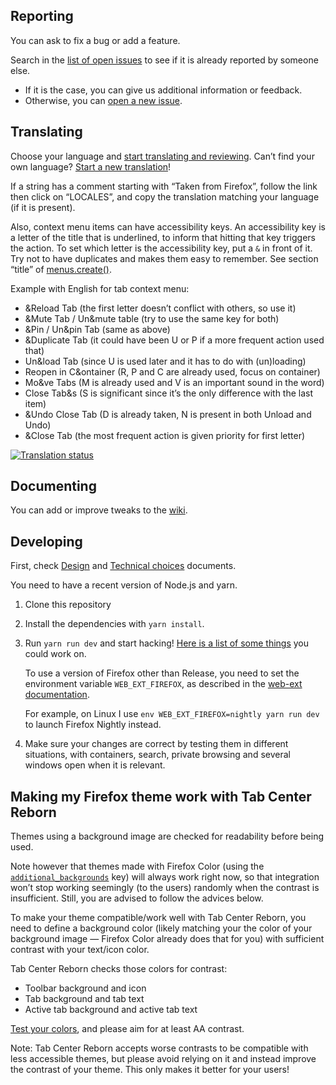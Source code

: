 ## Reporting

You can ask to fix a bug or add a feature.

Search in the [list of open issues](https://framagit.org/ariasuni/tabcenter-reborn/issues?scope=all&utf8=%E2%9C%93&state=opened) to see if it is already reported by someone else.

- If it is the case, you can give us additional information or feedback.
- Otherwise, you can [open a new issue](https://framagit.org/ariasuni/tabcenter-reborn/issues/new?issue%5Bassignee_id%5D=&issue%5Bmilestone_id%5D=).

## Translating

Choose your language and [start translating and reviewing](https://translate.funkwhale.audio/engage/tabcenter-reborn/). Can’t find your own language? [Start a new translation](https://translate.funkwhale.audio/new-lang/tabcenter-reborn/interface/)!

If a string has a comment starting with “Taken from Firefox”, follow the link then click on “LOCALES”, and copy the translation matching your language (if it is present).

Also, context menu items can have accessibility keys. An accessibility key is a letter of the title that is underlined, to inform that hitting that key triggers the action. To set which letter is the accessibility key, put a `&` in front of it. Try not to have duplicates and makes them easy to remember. See section “title” of [menus.create()](https://beta.developer.mozilla.org/en-US/docs/Mozilla/Add-ons/WebExtensions/API/menus/create).

Example with English for tab context menu:

- &Reload Tab (the first letter doesn’t conflict with others, so use it)
- &Mute Tab / Un&mute table (try to use the same key for both)
- &Pin / Un&pin Tab (same as above)
- &Duplicate Tab (it could have been U or P if a more frequent action used that)
- Un&load Tab (since U is used later and it has to do with (un)loading)
- Reopen in C&ontainer (R, P and C are already used, focus on container)
- Mo&ve Tabs (M is already used and V is an important sound in the word)
- Close Tab&s (S is significant since it’s the only difference with the last item)
- &Undo Close Tab (D is already taken, N is present in both Unload and Undo)
- &Close Tab (the most frequent action is given priority for first letter)

[![Translation status](https://translate.funkwhale.audio/widgets/tabcenter-reborn/-/interface/svg-badge.svg)](https://translate.funkwhale.audio/engage/tabcenter-reborn/?utm_source=widget)

## Documenting

You can add or improve tweaks to the [wiki](https://framagit.org/ariasuni/tabcenter-reborn/wikis/home).

## Developing

First, check [Design](https://framagit.org/ariasuni/tabcenter-reborn/blob/main/DESIGN.md) and [Technical choices](https://framagit.org/ariasuni/tabcenter-reborn/blob/main/TECHNICAL.md) documents.

You need to have a recent version of Node.js and yarn.

1. Clone this repository
2. Install the dependencies with `yarn install`.
3. Run `yarn run dev` and start hacking! [Here is a list of some things](https://framagit.org/ariasuni/tabcenter-reborn/issues) you could work on.

   To use a version of Firefox other than Release, you need to set the environment variable `WEB_EXT_FIREFOX`, as described in the [web-ext documentation](https://extensionworkshop.com/documentation/develop/web-ext-command-reference/#--firefox).

   For example, on Linux I use `env WEB_EXT_FIREFOX=nightly yarn run dev` to launch Firefox Nightly instead.

4. Make sure your changes are correct by testing them in different situations, with containers, search, private browsing and several windows open when it is relevant.

## Making my Firefox theme work with Tab Center Reborn

Themes using a background image are checked for readability before being used.

Note however that themes made with Firefox Color (using the [`additional_backgrounds`](https://developer.mozilla.org/en-US/docs/Mozilla/Add-ons/WebExtensions/manifest.json/theme#images) key) will always work right now, so that integration won’t stop working seemingly (to the users) randomly when the contrast is insufficient. Still, you are advised to follow the advices below.

To make your theme compatible/work well with Tab Center Reborn, you need to define a background color (likely matching your the color of your background image — Firefox Color already does that for you) with sufficient contrast with your text/icon color.

Tab Center Reborn checks those colors for contrast:

- Toolbar background and icon
- Tab background and tab text
- Active tab background and active tab text

[Test your colors](https://contrast-ratio.com/), and please aim for at least AA contrast.

Note: Tab Center Reborn accepts worse contrasts to be compatible with less accessible themes, but please avoid relying on it and instead improve the contrast of your theme. This only makes it better for your users!
